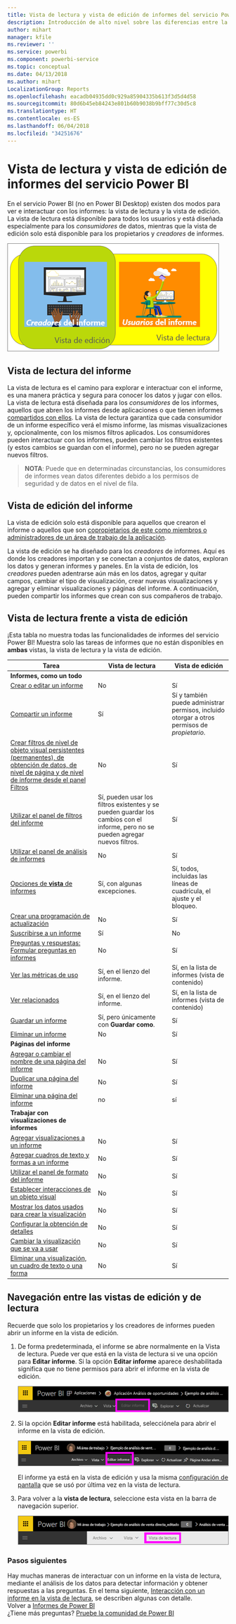 ```yaml
---
title: Vista de lectura y vista de edición de informes del servicio Power BI
description: Introducción de alto nivel sobre las diferencias entre la vista de lectura y la vista de edición de informes del servicio Power BI
author: mihart
manager: kfile
ms.reviewer: ''
ms.service: powerbi
ms.component: powerbi-service
ms.topic: conceptual
ms.date: 04/13/2018
ms.author: mihart
LocalizationGroup: Reports
ms.openlocfilehash: eacadb04935dd0c929a85904335b613f3d5d4d58
ms.sourcegitcommit: 80d6b45eb84243e801b60b9038b9bff77c30d5c8
ms.translationtype: HT
ms.contentlocale: es-ES
ms.lasthandoff: 06/04/2018
ms.locfileid: "34251676"
---
```

# <a name="reading-view-and-editing-view-in-power-bi-service-reports"></a>Vista de lectura y vista de edición de informes del servicio Power BI
En el servicio Power BI (no en Power BI Desktop) existen dos modos para ver e interactuar con los informes: la vista de lectura y la vista de edición. La vista de lectura está disponible para todos los usuarios y está diseñada especialmente para los *consumidores* de datos, mientras que la vista de edición solo está disponible para los propietarios y *creadores* de informes.

![Ilustración de creadores de informes y consumidores de informes](media/service-reading-view-and-editing-view/power-bi-creators-consumers.png)

## <a name="report-reading-view"></a>Vista de lectura del informe

 La vista de lectura es el camino para explorar e interactuar con el informe, es una manera práctica y segura para conocer los datos y jugar con ellos. La vista de lectura está diseñada para los *consumidores* de los informes, aquellos que abren los informes desde aplicaciones o que tienen informes [compartidos con ellos](service-share-dashboards.md). La vista de lectura garantiza que cada consumidor de un informe específico verá el mismo informe, las mismas visualizaciones y, opcionalmente, con los mismos filtros aplicados.  Los consumidores pueden interactuar con los informes, pueden cambiar los filtros existentes (y estos cambios se guardan con el informe), pero no se pueden agregar nuevos filtros.

>**NOTA**: Puede que en determinadas circunstancias, los consumidores de informes vean datos diferentes debido a los permisos de seguridad y de datos en el nivel de fila.

## <a name="report-editing-view"></a>Vista de edición del informe

La vista de edición solo está disponible para aquellos que crearon el informe o aquellos que son [copropietarios de este como miembros o administradores de un área de trabajo de la aplicación](service-create-distribute-apps.md).

La vista de edición se ha diseñado para los *creadores* de informes. Aquí es donde los creadores importan y se conectan a conjuntos de datos, exploran los datos y generan informes y paneles. En la vista de edición, los *creadores* pueden adentrarse aún más en los datos, agregar y quitar campos, cambiar el tipo de visualización, crear nuevas visualizaciones y agregar y eliminar visualizaciones y páginas del informe. A continuación, pueden compartir los informes que crean con sus compañeros de trabajo.

## <a name="reading-view-versus-editing-view"></a>Vista de lectura frente a vista de edición
¡Esta tabla no muestra todas las funcionalidades de informes del servicio Power BI! Muestra solo las tareas de informes que no están disponibles en **ambas** vistas, la vista de lectura y la vista de edición.


|Tarea  | Vista de lectura  | Vista de edición |
|-------------------------|-------|-------|
|**Informes, como un todo**  |
| [Crear o editar un informe](service-report-create-new.md) | No  | Sí |
| [Compartir un informe](service-share-reports.md)| Sí | Sí y también puede administrar permisos, incluido otorgar a otros permisos de *propietario*. |
| [Crear filtros de nivel de objeto visual persistentes (permanentes), de obtención de datos, de nivel de página y de nivel de informe desde el panel Filtros](power-bi-report-add-filter.md) | No  | Sí |
| [Utilizar el panel de filtros del informe](power-bi-how-to-report-filter.md) | Sí, pueden usar los filtros existentes y se pueden guardar los cambios con el informe, pero no se pueden agregar nuevos filtros. | Sí |
| [Utilizar el panel de análisis de informes](service-analytics-pane.md) | No | Sí |
| [Opciones de **vista** de informes](power-bi-report-display-settings.md) | Sí, con algunas excepciones. | Sí, todos, incluidas las líneas de cuadrícula, el ajuste y el bloqueo. |
| [Crear una programación de actualización](refresh-data.md) | No  | Sí |
| [Suscribirse a un informe](service-report-subscribe.md) | Sí | No |
| [Preguntas y respuestas: Formular preguntas en informes](power-bi-q-and-a.md) | No  | Sí |
| [Ver las métricas de uso](service-usage-metrics.md) | Sí, en el lienzo del informe. | Sí, en la lista de informes (vista de contenido) |
| [Ver relacionados](service-related-content.md) | Sí, en el lienzo del informe. | Sí, en la lista de informes (vista de contenido) |
| [Guardar un informe](service-report-save.md) | Sí, pero únicamente con **Guardar como**. | Sí |
| [Eliminar un informe](service-delete.md) | No  | Sí |
|**Páginas del informe** |
| [Agregar o cambiar el nombre de una página del informe](power-bi-report-add-page.md)  | No  | Sí  |
| [Duplicar una página del informe](power-bi-report-copy-paste-page.md) | No  | Sí |
| [Eliminar una página del informe](service-delete.md) | no | sí |
|**Trabajar con visualizaciones de informes**|
| [Agregar visualizaciones a un informe](power-bi-report-add-visualizations-i.md) | No  | Sí |
| [Agregar cuadros de texto y formas a un informe](power-bi-reports-add-text-and-shapes.md) | No  | Sí |
| [Utilizar el panel de formato del informe](service-the-report-editor-take-a-tour.md) | No | Sí |
| [Establecer interacciones de un objeto visual](service-reports-visual-interactions.md) | No  | Sí |
| [Mostrar los datos usados para crear la visualización](service-reports-show-data.md) | No  | Sí |
| [Configurar la obtención de detalles](power-bi-visualization-drill-down.md) | No  | Sí |
| [Cambiar la visualización que se va a usar](power-bi-report-change-visualization-type.md) | No | Sí|
| [Eliminar una visualización, un cuadro de texto o una forma](service-delete.md)| No | Sí |


## <a name="navigating-between-editing-view-and-reading-view"></a>Navegación entre las vistas de edición y de lectura
Recuerde que solo los propietarios y los creadores de informes pueden abrir un informe en la vista de edición.

1. De forma predeterminada, el informe se abre normalmente en la Vista de lectura. Puede ver que está en la vista de lectura si ve una opción para **Editar informe**. Si la opción **Editar informe** aparece deshabilitada significa que no tiene permisos para abrir el informe en la vista de edición.

   ![Opción Editar informe atenuada](media/service-reading-view-and-editing-view/power-bi-edit-report-grey.png)

2. Si la opción **Editar informe** está habilitada, selecciónela para abrir el informe en la vista de edición.

   ![Opción Editar informe](media/service-reading-view-and-editing-view/power-bi-edit-report.png)

   El informe ya está en la vista de edición y usa la misma [configuración de pantalla](power-bi-report-display-settings.md) que se usó por última vez en la vista de lectura.

2. Para volver a la **vista de lectura**, seleccione esta vista en la barra de navegación superior.

    ![Opción Vista de lectura](media/service-reading-view-and-editing-view/power-bi-reading-view.png)



### <a name="next-steps"></a>Pasos siguientes
Hay muchas maneras de interactuar con un informe en la vista de lectura, mediante el análisis de los datos para detectar información y obtener respuestas a las preguntas.  En el tema siguiente, [Interacción con un informe en la vista de lectura](service-interact-with-a-report-in-editing-view.md), se describen algunas con detalle.    
Volver a [Informes de Power BI](service-reports.md)    
¿Tiene más preguntas? [Pruebe la comunidad de Power BI](http://community.powerbi.com/)
